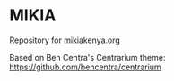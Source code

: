 # MIKIA

Repository for mikiakenya.org

Based on Ben Centra's Centrarium theme: https://github.com/bencentra/centrarium